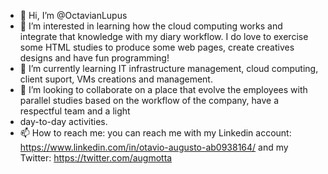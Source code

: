 - 👋 Hi, I’m @OctavianLupus 
- 👀 I’m interested in learning how the cloud computing works and integrate that knowledge with my diary workflow. I do love to exercise some HTML studies to produce some web pages, create creatives designs and have fun programming! 
- 🌱 I’m currently learning IT infrastructure management, cloud computing, client suport, VMs creations and management.
- 💞️ I’m looking to collaborate on a place that evolve the employees with parallel studies based on the workflow of the company, have a respectful team and a light 
- day-to-day activities.
- 📫 How to reach me: you can reach me with my Linkedin account: https://www.linkedin.com/in/otavio-augusto-ab0938164/ and my Twitter: https://twitter.com/augmotta

<!---
OctavianLupus/OctavianLupus is a ✨ special ✨ repository because its `README.md` (this file) appears on your GitHub profile.
You can click the Preview link to take a look at your changes.
--->
